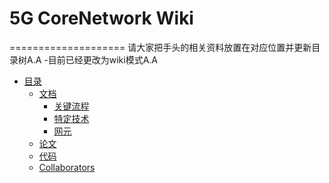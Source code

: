 # 5G CoreNetwork Wiki
====================
请大家把手头的相关资料放置在对应位置并更新目录树A.A
-目前已经更改为wiki模式A.A

- [目录](README.md)
  - [文档](文档)
    - [关键流程](文档/关键流程)
    - [特定技术](文档/特定技术)
    - [网元](文档/网元)
  - [论文](文档)
  - [代码](文档)
  - [Collaborators](Collaborators)

